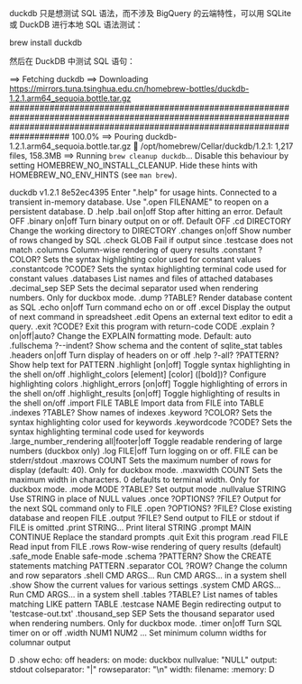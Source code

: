 duckdb
只是想测试 SQL 语法，而不涉及 BigQuery 的云端特性，可以用 SQLite 或 DuckDB 进行本地 SQL 语法测试：

brew install duckdb

然后在 DuckDB 中测试 SQL 语句：

==> Fetching duckdb
==> Downloading https://mirrors.tuna.tsinghua.edu.cn/homebrew-bottles/duckdb-1.2.1.arm64_sequoia.bottle.tar.gz
#################################################################################################################################################################################### 100.0%
==> Pouring duckdb-1.2.1.arm64_sequoia.bottle.tar.gz
🍺  /opt/homebrew/Cellar/duckdb/1.2.1: 1,217 files, 158.3MB
==> Running `brew cleanup duckdb`...
Disable this behaviour by setting HOMEBREW_NO_INSTALL_CLEANUP.
Hide these hints with HOMEBREW_NO_ENV_HINTS (see `man brew`).


duckdb
v1.2.1 8e52ec4395
Enter ".help" for usage hints.
Connected to a transient in-memory database.
Use ".open FILENAME" to reopen on a persistent database.
D .help
.bail on|off             Stop after hitting an error.  Default OFF
.binary on|off           Turn binary output on or off.  Default OFF
.cd DIRECTORY            Change the working directory to DIRECTORY
.changes on|off          Show number of rows changed by SQL
.check GLOB              Fail if output since .testcase does not match
.columns                 Column-wise rendering of query results
.constant ?COLOR?        Sets the syntax highlighting color used for constant values
.constantcode ?CODE?     Sets the syntax highlighting terminal code used for constant values
.databases               List names and files of attached databases
.decimal_sep SEP         Sets the decimal separator used when rendering numbers. Only for duckbox mode.
.dump ?TABLE?            Render database content as SQL
.echo on|off             Turn command echo on or off
.excel                   Display the output of next command in spreadsheet
.edit                    Opens an external text editor to edit a query.
.exit ?CODE?             Exit this program with return-code CODE
.explain ?on|off|auto?   Change the EXPLAIN formatting mode.  Default: auto
.fullschema ?--indent?   Show schema and the content of sqlite_stat tables
.headers on|off          Turn display of headers on or off
.help ?-all? ?PATTERN?   Show help text for PATTERN
.highlight [on|off]      Toggle syntax highlighting in the shell on/off
.highlight_colors [element] [color]  ([bold])? Configure highlighting colors
.highlight_errors [on|off] Toggle highlighting of errors in the shell on/off
.highlight_results [on|off] Toggle highlighting of results in the shell on/off
.import FILE TABLE       Import data from FILE into TABLE
.indexes ?TABLE?         Show names of indexes
.keyword ?COLOR?         Sets the syntax highlighting color used for keywords
.keywordcode ?CODE?      Sets the syntax highlighting terminal code used for keywords
.large_number_rendering all|footer|off Toggle readable rendering of large numbers (duckbox only)
.log FILE|off            Turn logging on or off.  FILE can be stderr/stdout
.maxrows COUNT           Sets the maximum number of rows for display (default: 40). Only for duckbox mode.
.maxwidth COUNT          Sets the maximum width in characters. 0 defaults to terminal width. Only for duckbox mode.
.mode MODE ?TABLE?       Set output mode
.nullvalue STRING        Use STRING in place of NULL values
.once ?OPTIONS? ?FILE?   Output for the next SQL command only to FILE
.open ?OPTIONS? ?FILE?   Close existing database and reopen FILE
.output ?FILE?           Send output to FILE or stdout if FILE is omitted
.print STRING...         Print literal STRING
.prompt MAIN CONTINUE    Replace the standard prompts
.quit                    Exit this program
.read FILE               Read input from FILE
.rows                    Row-wise rendering of query results (default)
.safe_mode               Enable safe-mode
.schema ?PATTERN?        Show the CREATE statements matching PATTERN
.separator COL ?ROW?     Change the column and row separators
.shell CMD ARGS...       Run CMD ARGS... in a system shell
.show                    Show the current values for various settings
.system CMD ARGS...      Run CMD ARGS... in a system shell
.tables ?TABLE?          List names of tables matching LIKE pattern TABLE
.testcase NAME           Begin redirecting output to 'testcase-out.txt'
.thousand_sep SEP        Sets the thousand separator used when rendering numbers. Only for duckbox mode.
.timer on|off            Turn SQL timer on or off
.width NUM1 NUM2 ...     Set minimum column widths for columnar output


D .show
        echo: off
     headers: on
        mode: duckbox
   nullvalue: "NULL"
      output: stdout
colseparator: "|"
rowseparator: "\n"
       width: 
    filename: :memory:
D 